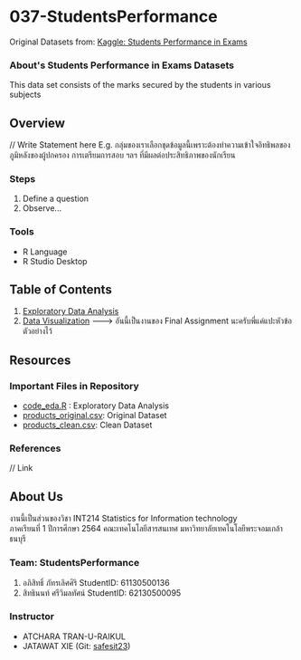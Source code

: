 # 037-StudentsPerformance

Original Datasets from: [Kaggle: Students Performance in Exams](https://www.kaggle.com/spscientist/students-performance-in-exams)

### About's Students Performance in Exams Datasets
This data set consists of the marks secured by the students in various subjects

## Overview

// Write Statement here
E.g. กลุ่มของเราเลือกชุดข้อมูลนี้เพราะต้องทำความเข้าใจอิทธิพลของภูมิหลังของผู้ปกครอง การเตรียมการสอบ ฯลฯ ที่มีผลต่อประสิทธิภาพของนักเรียน

### Steps

1. Define a question
2. Observe...

### Tools

- R Language
- R Studio Desktop

## Table of Contents

1. [Exploratory Data Analysis](./01_explore.md)
2. [Data Visualization]() ---> อันนี้เป็นงานของ Final Assignment นะครับพี่แค่แปะหัวข้อตัวอย่างไว้

## Resources

### Important Files in Repository

- [code_eda.R](./code_eda.R) : Exploratory Data Analysis
- [products_original.csv](./products_original.csv): Original Dataset
- [products_clean.csv](./products_original.csv): Clean Dataset

### References

// Link

## About Us

งานนี้เป็นส่วนของวิชา INT214 Statistics for Information technology <br/> ภาคเรียนที่ 1 ปีการศึกษา 2564 คณะเทคโนโลยีสารสนเทศ มหาวิทยาลัยเทคโนโลยีพระจอมเกล้าธนบุรี

### Team: StudentsPerformance

1. อภิสิทธิ์ ภัทรเลิศศิริ StudentID: 61130500136
2. สิทธินนท์  ศรีวิมลทัศน์ StudentID: 62130500095

### Instructor

- ATCHARA TRAN-U-RAIKUL
- JATAWAT XIE (Git: [safesit23](https://github.com/safesit23))
